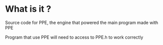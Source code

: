 # What is it ?

Source code for PPE, the engine that powered the main program made with PPE

Program that use PPE will need to access to PPE.h to work correctly
